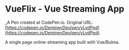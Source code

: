 # VueFlix - Vue Streaming App
 _A Pen created at CodePen.io. Original URL: [https://codepen.io/DemineyDev/pen/yLydPpd](https://codepen.io/DemineyDev/pen/yLydPpd).

 A single page online-streaming app built with Vue/Bulma.